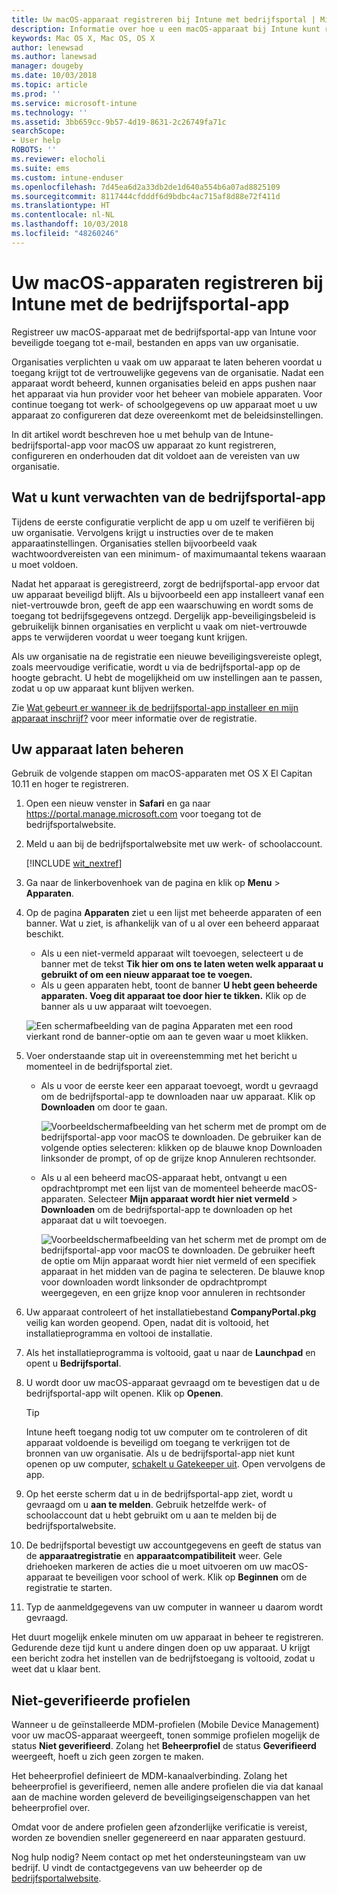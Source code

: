 ```yaml
---
title: Uw macOS-apparaat registreren bij Intune met bedrijfsportal | Microsoft Docs
description: Informatie over hoe u een macOS-apparaat bij Intune kunt registreren met de bedrijfsportal-app
keywords: Mac OS X, Mac OS, OS X
author: lenewsad
ms.author: lanewsad
manager: dougeby
ms.date: 10/03/2018
ms.topic: article
ms.prod: ''
ms.service: microsoft-intune
ms.technology: ''
ms.assetid: 3bb659cc-9b57-4d19-8631-2c26749fa71c
searchScope:
- User help
ROBOTS: ''
ms.reviewer: elocholi
ms.suite: ems
ms.custom: intune-enduser
ms.openlocfilehash: 7d45ea6d2a33db2de1d640a554b6a07ad8825109
ms.sourcegitcommit: 8117444cfdddf6d9bdbc4ac715af8d88e72f411d
ms.translationtype: HT
ms.contentlocale: nl-NL
ms.lasthandoff: 10/03/2018
ms.locfileid: "48260246"
---
```

# <a name="enroll-your-macos-device-in-intune-with-the-company-portal-app"></a>Uw macOS-apparaten registreren bij Intune met de bedrijfsportal-app

Registreer uw macOS-apparaat met de bedrijfsportal-app van Intune voor beveiligde toegang tot e-mail, bestanden en apps van uw organisatie.

Organisaties verplichten u vaak om uw apparaat te laten beheren voordat u toegang krijgt tot de vertrouwelijke gegevens van de organisatie. Nadat een apparaat wordt beheerd, kunnen organisaties beleid en apps pushen naar het apparaat via hun provider voor het beheer van mobiele apparaten. Voor continue toegang tot werk- of schoolgegevens op uw apparaat moet u uw apparaat zo configureren dat deze overeenkomt met de beleidsinstellingen.  

In dit artikel wordt beschreven hoe u met behulp van de Intune-bedrijfsportal-app voor macOS uw apparaat zo kunt registreren, configureren en onderhouden dat dit voldoet aan de vereisten van uw organisatie.

## <a name="what-to-expect-from-the-company-portal-app"></a>Wat u kunt verwachten van de bedrijfsportal-app

Tijdens de eerste configuratie verplicht de app u om uzelf te verifiëren bij uw organisatie. Vervolgens krijgt u instructies over de te maken apparaatinstellingen. Organisaties stellen bijvoorbeeld vaak wachtwoordvereisten van een minimum- of maximumaantal tekens waaraan u moet voldoen.    

Nadat het apparaat is geregistreerd, zorgt de bedrijfsportal-app ervoor dat uw apparaat beveiligd blijft. Als u bijvoorbeeld een app installeert vanaf een niet-vertrouwde bron, geeft de app een waarschuwing en wordt soms de toegang tot bedrijfsgegevens ontzegd. Dergelijk app-beveiligingsbeleid is gebruikelijk binnen organisaties en verplicht u vaak om niet-vertrouwde apps te verwijderen voordat u weer toegang kunt krijgen.

Als uw organisatie na de registratie een nieuwe beveiligingsvereiste oplegt, zoals meervoudige verificatie, wordt u via de bedrijfsportal-app op de hoogte gebracht. U hebt de mogelijkheid om uw instellingen aan te passen, zodat u op uw apparaat kunt blijven werken.  

Zie [Wat gebeurt er wanneer ik de bedrijfsportal-app installeer en mijn apparaat inschrijf?](what-happens-if-you-install-the-Company-Portal-app-and-enroll-your-device-in-intune-macos.md) voor meer informatie over de registratie.  

## <a name="get-your-device-managed"></a>Uw apparaat laten beheren  
Gebruik de volgende stappen om macOS-apparaten met OS X El Capitan 10.11 en hoger te registreren.   


1. Open een nieuw venster in __Safari__ en ga naar https://portal.manage.microsoft.com voor toegang tot de bedrijfsportalwebsite.  

2. Meld u aan bij de bedrijfsportalwebsite met uw werk- of schoolaccount.

   [!INCLUDE [wit_nextref](includes/end-user-password-guidance.md)]


3. Ga naar de linkerbovenhoek van de pagina en klik op **Menu** > **Apparaten**.  

4. Op de pagina __Apparaten__ ziet u een lijst met beheerde apparaten of een banner. Wat u ziet, is afhankelijk van of u al over een beheerd apparaat beschikt. 
    * Als u een niet-vermeld apparaat wilt toevoegen, selecteert u de banner met de tekst **Tik hier om ons te laten weten welk apparaat u gebruikt of om een nieuw apparaat toe te voegen.**
    * Als u geen apparaten hebt, toont de banner **U hebt geen beheerde apparaten. Voeg dit apparaat toe door hier te tikken.** Klik op de banner als u uw apparaat wilt toevoegen.  

     ![Een schermafbeelding van de pagina Apparaten met een rood vierkant rond de banner-optie om aan te geven waar u moet klikken.](./media/CP-enroll-MACOS-1808.png)  
5.  Voer onderstaande stap uit in overeenstemming met het bericht u momenteel in de bedrijfsportal ziet.  
    * Als u voor de eerste keer een apparaat toevoegt, wordt u gevraagd om de bedrijfsportal-app te downloaden naar uw apparaat. Klik op **Downloaden** om door te gaan.  

         ![Voorbeeldschermafbeelding van het scherm met de prompt om de bedrijfsportal-app voor macOS te downloaden. De gebruiker kan de volgende opties selecteren: klikken op de blauwe knop Downloaden linksonder de prompt, of op de grijze knop Annuleren rechtsonder.](./media/CP-enroll-download-macOS-1808.png)  

    * Als u al een beheerd macOS-apparaat hebt, ontvangt u een opdrachtprompt met een lijst van de momenteel beheerde macOS-apparaten. Selecteer **Mijn apparaat wordt hier niet vermeld** > **Downloaden** om de bedrijfsportal-app te downloaden op het apparaat dat u wilt toevoegen.  

         ![Voorbeeldschermafbeelding van het scherm met de prompt om de bedrijfsportal-app voor macOS te downloaden. De gebruiker heeft de optie om *Mijn apparaat wordt hier niet vermeld* of een specifiek apparaat in het midden van de pagina te selecteren. De blauwe knop voor downloaden wordt linksonder de opdrachtprompt weergegeven, en een grijze knop voor annuleren in rechtsonder](./media/cp-mac-os-device-isnt-here-1808.png)  

6. Uw apparaat controleert of het installatiebestand **CompanyPortal.pkg** veilig kan worden geopend. Open, nadat dit is voltooid, het installatieprogramma en voltooi de installatie.  

7. Als het installatieprogramma is voltooid, gaat u naar de **Launchpad** en opent u **Bedrijfsportal**.  

8. U wordt door uw macOS-apparaat gevraagd om te bevestigen dat u de bedrijfsportal-app wilt openen. Klik op **Openen**.  

   > [!TIP]
   > Intune heeft toegang nodig tot uw computer om te controleren of dit apparaat voldoende is beveiligd om toegang te verkrijgen tot de bronnen van uw organisatie. Als u de bedrijfsportal-app niet kunt openen op uw computer, [schakelt u Gatekeeper uit](https://support.apple.com/HT202491). Open vervolgens de app.

9. Op het eerste scherm dat u in de bedrijfsportal-app ziet, wordt u gevraagd om u **aan te melden**. Gebruik hetzelfde werk- of schoolaccount dat u hebt gebruikt om u aan te melden bij de bedrijfsportalwebsite.

10. De bedrijfsportal bevestigt uw accountgegevens en geeft de status van de **apparaatregistratie** en **apparaatcompatibiliteit** weer. Gele driehoeken markeren de acties die u moet uitvoeren om uw macOS-apparaat te beveiligen voor school of werk. Klik op **Beginnen** om de registratie te starten. 

11. Typ de aanmeldgegevens van uw computer in wanneer u daarom wordt gevraagd.  

Het duurt mogelijk enkele minuten om uw apparaat in beheer te registreren. Gedurende deze tijd kunt u andere dingen doen op uw apparaat. U krijgt een bericht zodra het instellen van de bedrijfstoegang is voltooid, zodat u weet dat u klaar bent.  

## <a name="unverified-profiles"></a>Niet-geverifieerde profielen
Wanneer u de geïnstalleerde MDM-profielen (Mobile Device Management) voor uw macOS-apparaat weergeeft, tonen sommige profielen mogelijk de status **Niet geverifieerd**. Zolang het **Beheerprofiel** de status **Geverifieerd** weergeeft, hoeft u zich geen zorgen te maken.  

Het beheerprofiel definieert de MDM-kanaalverbinding. Zolang het beheerprofiel is geverifieerd, nemen alle andere profielen die via dat kanaal aan de machine worden geleverd de beveiligingseigenschappen van het beheerprofiel over.

Omdat voor de andere profielen geen afzonderlijke verificatie is vereist, worden ze bovendien sneller gegenereerd en naar apparaten gestuurd. 

Nog hulp nodig? Neem contact op met het ondersteuningsteam van uw bedrijf. U vindt de contactgegevens van uw beheerder op de [bedrijfsportalwebsite](https://go.microsoft.com/fwlink/?linkid=2010980).  
